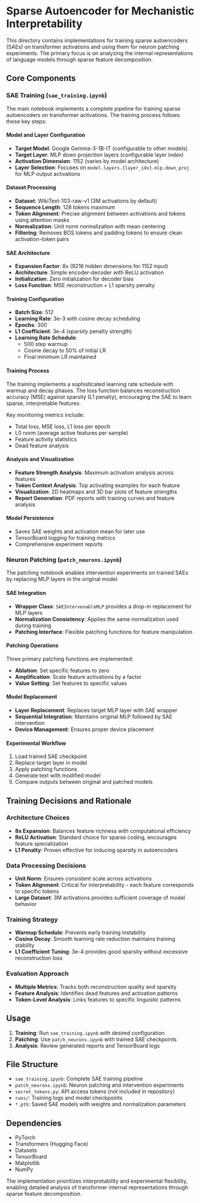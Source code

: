 # Sparse Autoencoder for Mechanistic Interpretability

This directory contains implementations for training sparse autoencoders (SAEs) on transformer activations and using them for neuron patching experiments. The primary focus is on analyzing the internal representations of language models through sparse feature decomposition.

## Core Components

### SAE Training (`sae_training.ipynb`)

The main notebook implements a complete pipeline for training sparse autoencoders on transformer activations. The training process follows these key steps:

#### Model and Layer Configuration
- **Target Model**: Google Gemma-3-1B-IT (configurable to other models)
- **Target Layer**: MLP down projection layers (configurable layer index)
- **Activation Dimension**: 1152 (varies by model architecture)
- **Layer Selection**: Focuses on `model.layers.{layer_idx}.mlp.down_proj` for MLP output activations

#### Dataset Processing
- **Dataset**: WikiText-103-raw-v1 (3M activations by default)
- **Sequence Length**: 128 tokens maximum
- **Token Alignment**: Precise alignment between activations and tokens using attention masks
- **Normalization**: Unit norm normalization with mean centering
- **Filtering**: Removes BOS tokens and padding tokens to ensure clean activation-token pairs

#### SAE Architecture
- **Expansion Factor**: 8x (9216 hidden dimensions for 1152 input)
- **Architecture**: Simple encoder-decoder with ReLU activation
- **Initialization**: Zero initialization for decoder bias
- **Loss Function**: MSE reconstruction + L1 sparsity penalty

#### Training Configuration
- **Batch Size**: 512
- **Learning Rate**: 3e-3 with cosine decay scheduling
- **Epochs**: 300
- **L1 Coefficient**: 3e-4 (sparsity penalty strength)
- **Learning Rate Schedule**: 
  - 500 step warmup
  - Cosine decay to 50% of initial LR
  - Final minimum LR maintained

#### Training Process
The training implements a sophisticated learning rate schedule with warmup and decay phases. The loss function balances reconstruction accuracy (MSE) against sparsity (L1 penalty), encouraging the SAE to learn sparse, interpretable features.

Key monitoring metrics include:
- Total loss, MSE loss, L1 loss per epoch
- L0 norm (average active features per sample)
- Feature activity statistics
- Dead feature analysis

#### Analysis and Visualization
- **Feature Strength Analysis**: Maximum activation analysis across features
- **Token Context Analysis**: Top activating examples for each feature
- **Visualization**: 2D heatmaps and 3D bar plots of feature strengths
- **Report Generation**: PDF reports with training curves and feature analysis

#### Model Persistence
- Saves SAE weights and activation mean for later use
- TensorBoard logging for training metrics
- Comprehensive experiment reports

### Neuron Patching (`patch_neurons.ipynb`)

The patching notebook enables intervention experiments on trained SAEs by replacing MLP layers in the original model.

#### SAE Integration
- **Wrapper Class**: `SAEIntervenableMLP` provides a drop-in replacement for MLP layers
- **Normalization Consistency**: Applies the same normalization used during training
- **Patching Interface**: Flexible patching functions for feature manipulation

#### Patching Operations
Three primary patching functions are implemented:
- **Ablation**: Set specific features to zero
- **Amplification**: Scale feature activations by a factor
- **Value Setting**: Set features to specific values

#### Model Replacement
- **Layer Replacement**: Replaces target MLP layer with SAE wrapper
- **Sequential Integration**: Maintains original MLP followed by SAE intervention
- **Device Management**: Ensures proper device placement

#### Experimental Workflow
1. Load trained SAE checkpoint
2. Replace target layer in model
3. Apply patching functions
4. Generate text with modified model
5. Compare outputs between original and patched models

## Training Decisions and Rationale

### Architecture Choices
- **8x Expansion**: Balances feature richness with computational efficiency
- **ReLU Activation**: Standard choice for sparse coding, encourages feature specialization
- **L1 Penalty**: Proven effective for inducing sparsity in autoencoders

### Data Processing Decisions
- **Unit Norm**: Ensures consistent scale across activations
- **Token Alignment**: Critical for interpretability - each feature corresponds to specific tokens
- **Large Dataset**: 3M activations provides sufficient coverage of model behavior

### Training Strategy
- **Warmup Schedule**: Prevents early training instability
- **Cosine Decay**: Smooth learning rate reduction maintains training stability
- **L1 Coefficient Tuning**: 3e-4 provides good sparsity without excessive reconstruction loss

### Evaluation Approach
- **Multiple Metrics**: Tracks both reconstruction quality and sparsity
- **Feature Analysis**: Identifies dead features and activation patterns
- **Token-Level Analysis**: Links features to specific linguistic patterns

## Usage

1. **Training**: Run `sae_training.ipynb` with desired configuration
2. **Patching**: Use `patch_neurons.ipynb` with trained SAE checkpoints
3. **Analysis**: Review generated reports and TensorBoard logs

## File Structure

- `sae_training.ipynb`: Complete SAE training pipeline
- `patch_neurons.ipynb`: Neuron patching and intervention experiments
- `secret_tokens.py`: API access tokens (not included in repository)
- `runs/`: Training logs and model checkpoints
- `*.pth`: Saved SAE models with weights and normalization parameters

## Dependencies

- PyTorch
- Transformers (Hugging Face)
- Datasets
- TensorBoard
- Matplotlib
- NumPy

The implementation prioritizes interpretability and experimental flexibility, enabling detailed analysis of transformer internal representations through sparse feature decomposition. 